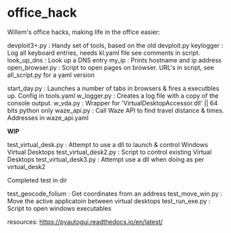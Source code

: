 # office_hack
Willem's office hacks, making life in the office easier:

devploit3+.py           : Handy set of tools, based on the old devploit.py
keylogger               : Log all keyboard entries, needs kl.yaml file see comments in script.
look_up_dns             : Look up a DNS entry
my_ip                   : Prints hostname and ip address
open_browser.py         : Script to open pages on browser. URL's in script, see all_script.py for a yaml version

start_day.py            : Launches a number of tabs in browsers &  fires a executbles up. Config in tools.yaml
w_logger.py             : Creates a log file with a copy of the console output.
w_vda.py                : Wrapper for 'VirtualDesktopAccessor.dll' || 64 bits python only
waze_api.py             : Call Waze API to find travel distance & times. Addresses in waze_api.yaml

**WIP**


test_virtual_desk.py         : Attempt to use a dll to launch & control Windows Virtual Desktops 
test_virtual_desk2.py        : Script to control existing Virtual Desktops
test_virtual_desk3.py        : Attempt use a dll when doing as per virtual_desk2

Completed test in <test> dir

test_geocode_folium          : Get coordinates from an address
test_move_win.py             : Move the active applicatoin between virtual desktops
test_run_exe.py              : Script to open windows executables


resources:
https://pyautogui.readthedocs.io/en/latest/



